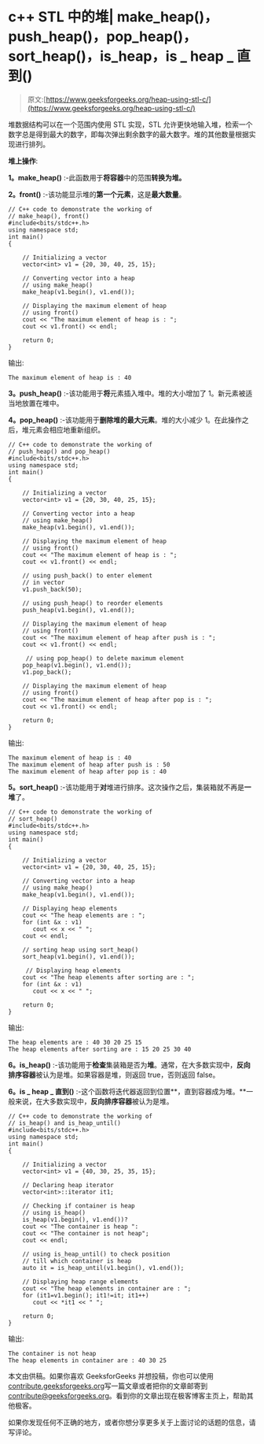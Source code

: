 # c++ STL 中的堆| make_heap()，push_heap()，pop_heap()，sort_heap()，is_heap，is _ heap _ 直到()

> 原文:[https://www.geeksforgeeks.org/heap-using-stl-c/](https://www.geeksforgeeks.org/heap-using-stl-c/)

堆数据结构可以在一个范围内使用 STL 实现，STL 允许更快地输入堆，检索一个数字总是得到最大的数字，即每次弹出剩余数字的最大数字。堆的其他数量根据实现进行排列。

**堆上操作**:

**1。make_heap()** :-此函数用于**将容器**中的范围**转换为堆。**

**2。front()** :-该功能显示堆的**第一个元素**，这是**最大数量**。

```
// C++ code to demonstrate the working of 
// make_heap(), front()
#include<bits/stdc++.h> 
using namespace std;
int main()
{

    // Initializing a vector
    vector<int> v1 = {20, 30, 40, 25, 15};

    // Converting vector into a heap
    // using make_heap()
    make_heap(v1.begin(), v1.end());

    // Displaying the maximum element of heap
    // using front()
    cout << "The maximum element of heap is : ";
    cout << v1.front() << endl;

    return 0;
}
```

输出:

```
The maximum element of heap is : 40

```

**3。push_heap()** :-该功能用于**将**元素插入堆中。堆的大小增加了 1。新元素被适当地放置在堆中。

**4。pop_heap()** :-该功能用于**删除堆的最大元素**。堆的大小减少 1。在此操作之后，堆元素会相应地重新组织。

```
// C++ code to demonstrate the working of 
// push_heap() and pop_heap()
#include<bits/stdc++.h> 
using namespace std;
int main()
{

    // Initializing a vector
    vector<int> v1 = {20, 30, 40, 25, 15};

    // Converting vector into a heap
    // using make_heap()
    make_heap(v1.begin(), v1.end());

    // Displaying the maximum element of heap
    // using front()
    cout << "The maximum element of heap is : ";
    cout << v1.front() << endl;

    // using push_back() to enter element
    // in vector
    v1.push_back(50);

    // using push_heap() to reorder elements
    push_heap(v1.begin(), v1.end());

    // Displaying the maximum element of heap
    // using front()
    cout << "The maximum element of heap after push is : ";
    cout << v1.front() << endl;

     // using pop_heap() to delete maximum element
    pop_heap(v1.begin(), v1.end());
    v1.pop_back();

    // Displaying the maximum element of heap
    // using front()
    cout << "The maximum element of heap after pop is : ";
    cout << v1.front() << endl;

    return 0;
}
```

输出:

```
The maximum element of heap is : 40
The maximum element of heap after push is : 50
The maximum element of heap after pop is : 40

```

**5。sort_heap()** :-该功能用于**对**堆进行排序。这次操作之后，集装箱就不再是**一堆**了。

```
// C++ code to demonstrate the working of 
// sort_heap()
#include<bits/stdc++.h> 
using namespace std;
int main()
{

    // Initializing a vector
    vector<int> v1 = {20, 30, 40, 25, 15};

    // Converting vector into a heap
    // using make_heap()
    make_heap(v1.begin(), v1.end());

    // Displaying heap elements 
    cout << "The heap elements are : ";
    for (int &x : v1) 
       cout << x << " ";
    cout << endl;

    // sorting heap using sort_heap()
    sort_heap(v1.begin(), v1.end());

     // Displaying heap elements 
    cout << "The heap elements after sorting are : ";
    for (int &x : v1) 
       cout << x << " ";

    return 0;
}
```

输出:

```
The heap elements are : 40 30 20 25 15 
The heap elements after sorting are : 15 20 25 30 40 

```

**6。is_heap()** :-该功能用于**检查**集装箱是否为**堆**。通常，在大多数实现中，**反向排序容器**被认为是堆。如果容器是堆，则返回 true，否则返回 false。

**6。is _ heap _ 直到()** :-这个函数将迭代器返回到位置**，直到容器成为堆。**一般来说，在大多数实现中，**反向排序容器**被认为是堆。

```
// C++ code to demonstrate the working of 
// is_heap() and is_heap_until()
#include<bits/stdc++.h> 
using namespace std;
int main()
{

    // Initializing a vector
    vector<int> v1 = {40, 30, 25, 35, 15};

    // Declaring heap iterator
    vector<int>::iterator it1;

    // Checking if container is heap
    // using is_heap()
    is_heap(v1.begin(), v1.end())?
    cout << "The container is heap ":
    cout << "The container is not heap";
    cout << endl;

    // using is_heap_until() to check position 
    // till which container is heap
    auto it = is_heap_until(v1.begin(), v1.end());

    // Displaying heap range elements
    cout << "The heap elements in container are : ";
    for (it1=v1.begin(); it1!=it; it1++)
       cout << *it1 << " ";

    return 0;
}
```

输出:

```
The container is not heap
The heap elements in container are : 40 30 25 

```

本文由供稿。如果你喜欢 GeeksforGeeks 并想投稿，你也可以使用[contribute.geeksforgeeks.org](http://www.contribute.geeksforgeeks.org)写一篇文章或者把你的文章邮寄到 contribute@geeksforgeeks.org。看到你的文章出现在极客博客主页上，帮助其他极客。

如果你发现任何不正确的地方，或者你想分享更多关于上面讨论的话题的信息，请写评论。